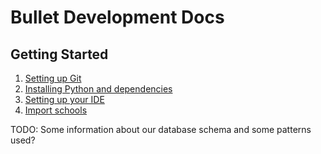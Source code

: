 # Bullet Development Docs

## Getting Started

1. [Setting up Git](00-git.md)
2. [Installing Python and dependencies](01-install.md)
3. [Setting up your IDE](02-ide.md)
4. [Import schools](03-import-schools.md)

TODO: Some information about our database schema and some patterns used?
